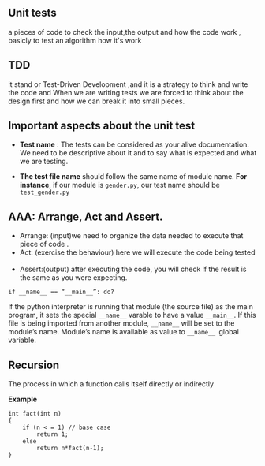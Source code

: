 ## Unit tests
a pieces of code to check the input,the output and how the code work , basicly to test an algorithm how it's work 

## TDD
it stand or Test-Driven Development ,and it is a strategy to think and write the code and  When we are writing tests we are forced to think about the design first and how we can break it into small pieces.

## Important aspects about the unit test
 +  **Test name** : The tests can be considered as your alive documentation. We need to be descriptive about it and to say what is expected and what we are testing.

 + **The test file name**  should follow the same name of module name. __For instance__, if our module is `gender.py`, our test name should be `test_gender.py`

 ## AAA: Arrange, Act and Assert.
 + Arrange: (input)we need to organize the data needed to execute that piece of code .
+ Act: (exercise the behaviour) here we will execute the code being tested .
+ Assert:(output)  after executing the code, you will check if the result is the same as you were expecting.


 ```
 if __name__ == “__main__”: do?
```

If the python interpreter is running that module (the source file) as the main program, it sets the special `__name__` varable to have a value `__main__`. If this file is being imported from another module, `__name__` will be set to the module’s name. Module’s name is available as value to `__name__ `global variable. 

## Recursion
The process in which a function calls itself directly or indirectly 

**Example**
```
int fact(int n)
{
    if (n < = 1) // base case
        return 1;
    else    
        return n*fact(n-1);    
}
```